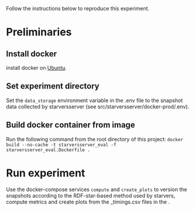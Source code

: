 Follow the instructions below to reproduce this experiment.
# Preliminaries
## Install docker 
install docker on [Ubuntu](https://docs.docker.com/engine/install/ubuntu/#install-using-the-repository).

## Set experiment directory
Set the `data_storage` environment variable in the .env file to the snapshot data collected by starversserver (see src/starversserver/docker-prod/.env).


## Build docker container from image
Run the following command from the root directory of this project: `docker build --no-cache -t starversserver_eval -f starversserver_eval.Dockerfile .`

# Run experiment
Use the docker-compose services `compute` and `create_plots` to version the snapshots according to the RDF-star-based method used by starvers, compute metrics and create plots from the <RDF-dataset>_timings.csv files in the .